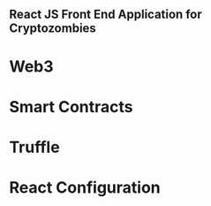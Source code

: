 ## React JS Front End Application for Cryptozombies 

# Web3

# Smart Contracts

# Truffle

# React Configuration